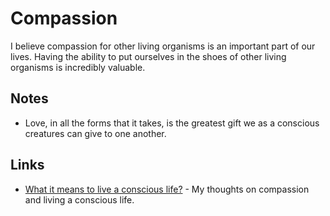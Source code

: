 # Compassion
I believe compassion for other living organisms is an important part of our lives. Having the ability to put ourselves in the shoes of other living organisms is incredibly valuable.

## Notes
- Love, in all the forms that it takes, is the greatest gift we as a conscious creatures can give to one another.

## Links
- [What it means to live a conscious life?](https://medium.com/@nikitavoloboev/what-it-means-to-live-a-conscious-life-c96f6517077) - My thoughts on compassion and living a conscious life.